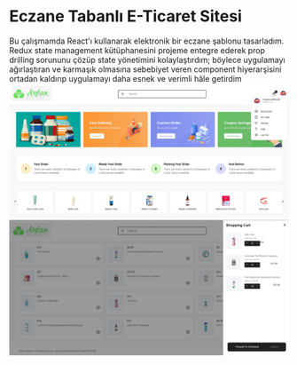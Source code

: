 # Eczane Tabanlı E-Ticaret Sitesi
Bu çalışmamda React'ı kullanarak elektronik bir eczane şablonu tasarladım.
Redux state management kütüphanesini projeme entegre ederek prop drilling sorununu çözüp state yönetimini kolaylaştırdım; böylece uygulamayı ağırlaştıran ve karmaşık olmasına sebebiyet veren
component hiyerarşisini ortadan kaldırıp uygulamayı daha esnek 
ve verimli hâle getirdim
<img src="image1.jpg">
<img src="image2.jpg">
